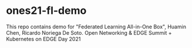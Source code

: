# ones21-fl-demo
This repo contains demo for "Federated Learning All-in-One Box",  Huamin Chen,  Ricardo Noriega De Soto. Open Networking &amp; EDGE Summit  + Kubernetes on EDGE Day 2021
